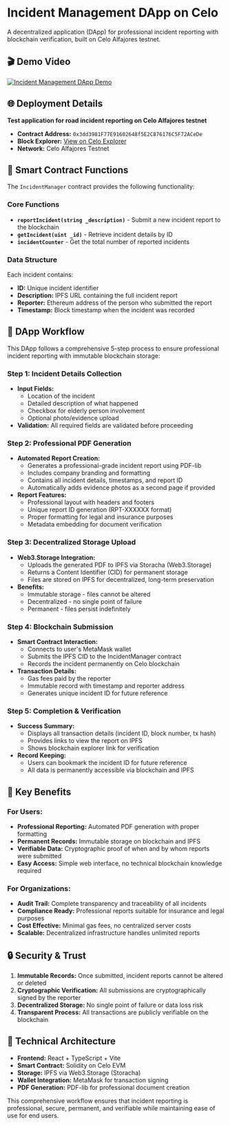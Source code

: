 # Incident Management DApp on Celo

A decentralized application (DApp) for professional incident reporting with blockchain verification, built on Celo Alfajores testnet.

## 🎬 Demo Video

[![Incident Management DApp Demo](https://img.shields.io/badge/▶️-Watch%20Demo-red?style=for-the-badge)](https://drive.google.com/file/d/1Rf9Ox2f_wQ6P6iWNhmnQ8lZ2BEsSuzAT/view?usp=sharing)


## 🌐 Deployment Details

**Test application for road incident reporting on Celo Alfajores testnet**

- **Contract Address:** `0x3dd3981F77E91602648f5E2C876176C5F72ACeDe`
- **Block Explorer:** [View on Celo Explorer](https://alfajores.celoscan.io/address/0x3dd3981F77E91602648f5E2C876176C5F72ACeDe)
- **Network:** Celo Alfajores Testnet

## 🔧 Smart Contract Functions

The `IncidentManager` contract provides the following functionality:

### Core Functions
- **`reportIncident(string _description)`** - Submit a new incident report to the blockchain
- **`getIncident(uint _id)`** - Retrieve incident details by ID
- **`incidentCounter`** - Get the total number of reported incidents

### Data Structure
Each incident contains:
- **ID:** Unique incident identifier
- **Description:** IPFS URL containing the full incident report
- **Reporter:** Ethereum address of the person who submitted the report
- **Timestamp:** Block timestamp when the incident was recorded

## 🚀 DApp Workflow

This DApp follows a comprehensive 5-step process to ensure professional incident reporting with immutable blockchain storage:

### Step 1: Incident Details Collection
- **Input Fields:**
  - Location of the incident
  - Detailed description of what happened
  - Checkbox for elderly person involvement
  - Optional photo/evidence upload
- **Validation:** All required fields are validated before proceeding

### Step 2: Professional PDF Generation
- **Automated Report Creation:**
  - Generates a professional-grade incident report using PDF-lib
  - Includes company branding and formatting
  - Contains all incident details, timestamps, and report ID
  - Automatically adds evidence photos as a second page if provided
- **Report Features:**
  - Professional layout with headers and footers
  - Unique report ID generation (RPT-XXXXXX format)
  - Proper formatting for legal and insurance purposes
  - Metadata embedding for document verification

### Step 3: Decentralized Storage Upload
- **Web3.Storage Integration:**
  - Uploads the generated PDF to IPFS via Storacha (Web3.Storage)
  - Returns a Content Identifier (CID) for permanent storage
  - Files are stored on IPFS for decentralized, long-term preservation
- **Benefits:**
  - Immutable storage - files cannot be altered
  - Decentralized - no single point of failure
  - Permanent - files persist indefinitely

### Step 4: Blockchain Submission
- **Smart Contract Interaction:**
  - Connects to user's MetaMask wallet
  - Submits the IPFS CID to the IncidentManager contract
  - Records the incident permanently on Celo blockchain
- **Transaction Details:**
  - Gas fees paid by the reporter
  - Immutable record with timestamp and reporter address
  - Generates unique incident ID for future reference

### Step 5: Completion & Verification
- **Success Summary:**
  - Displays all transaction details (incident ID, block number, tx hash)
  - Provides links to view the report on IPFS
  - Shows blockchain explorer link for verification
- **Record Keeping:**
  - Users can bookmark the incident ID for future reference
  - All data is permanently accessible via blockchain and IPFS

## 🎯 Key Benefits

### For Users:
- **Professional Reporting:** Automated PDF generation with proper formatting
- **Permanent Records:** Immutable storage on blockchain and IPFS
- **Verifiable Data:** Cryptographic proof of when and by whom reports were submitted
- **Easy Access:** Simple web interface, no technical blockchain knowledge required

### For Organizations:
- **Audit Trail:** Complete transparency and traceability of all incidents
- **Compliance Ready:** Professional reports suitable for insurance and legal purposes
- **Cost Effective:** Minimal gas fees, no centralized server costs
- **Scalable:** Decentralized infrastructure handles unlimited reports

## 🔒 Security & Trust

1. **Immutable Records:** Once submitted, incident reports cannot be altered or deleted
2. **Cryptographic Verification:** All submissions are cryptographically signed by the reporter
3. **Decentralized Storage:** No single point of failure or data loss risk
4. **Transparent Process:** All transactions are publicly verifiable on the blockchain

## 🌟 Technical Architecture

- **Frontend:** React + TypeScript + Vite
- **Smart Contract:** Solidity on Celo EVM
- **Storage:** IPFS via Web3.Storage (Storacha)
- **Wallet Integration:** MetaMask for transaction signing
- **PDF Generation:** PDF-lib for professional document creation

This comprehensive workflow ensures that incident reporting is professional, secure, permanent, and verifiable while maintaining ease of use for end users.